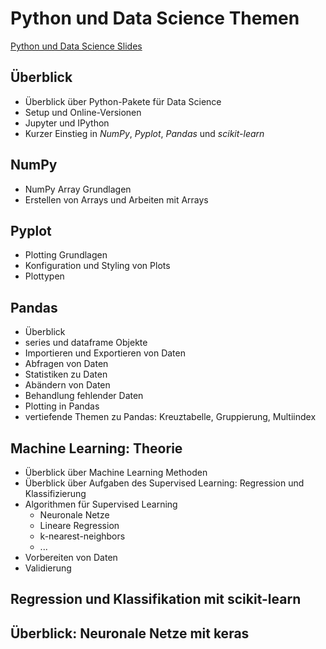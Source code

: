 # Python und Data Science Themen

[Python und Data Science Slides](./python-and-data-science-all-de.html)

## Überblick

- Überblick über Python-Pakete für Data Science
- Setup und Online-Versionen
- Jupyter und IPython
- Kurzer Einstieg in _NumPy_, _Pyplot_, _Pandas_ und _scikit-learn_

## NumPy

- NumPy Array Grundlagen
- Erstellen von Arrays und Arbeiten mit Arrays

## Pyplot

- Plotting Grundlagen
- Konfiguration und Styling von Plots
- Plottypen

## Pandas

- Überblick
- series und dataframe Objekte
- Importieren und Exportieren von Daten
- Abfragen von Daten
- Statistiken zu Daten
- Abändern von Daten
- Behandlung fehlender Daten
- Plotting in Pandas
- vertiefende Themen zu Pandas: Kreuztabelle, Gruppierung, Multiindex

## Machine Learning: Theorie

- Überblick über Machine Learning Methoden
- Überblick über Aufgaben des Supervised Learning: Regression und Klassifizierung
- Algorithmen für Supervised Learning
  - Neuronale Netze
  - Lineare Regression
  - k-nearest-neighbors
  - ...
- Vorbereiten von Daten
- Validierung

## Regression und Klassifikation mit scikit-learn

## Überblick: Neuronale Netze mit keras

